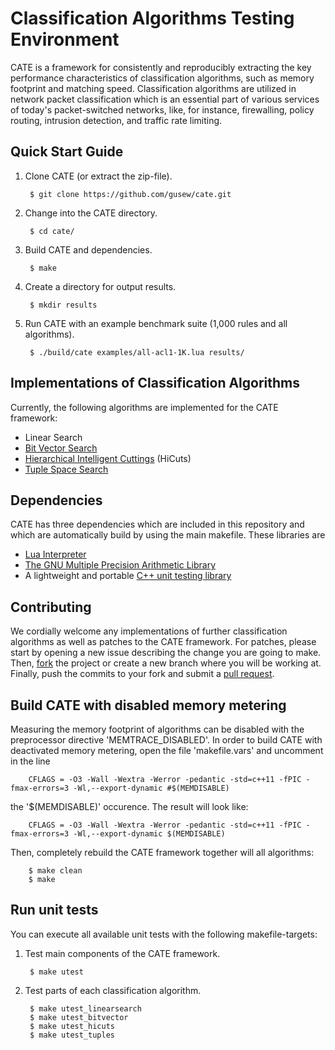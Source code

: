 # Classification Algorithms Testing Environment
CATE is a framework for consistently and reproducibly extracting the key performance characteristics of classification algorithms, such as memory footprint and matching speed. Classification algorithms are utilized in network packet classification which is an essential part of various services of today's packet-switched networks, like, for instance, firewalling, policy routing, intrusion detection, and traffic rate limiting.

## Quick Start Guide
1. Clone CATE (or extract the zip-file).

        $ git clone https://github.com/gusew/cate.git
  
2. Change into the CATE directory.

        $ cd cate/
  
3. Build CATE and dependencies.

        $ make
  
4. Create a directory for output results.

        $ mkdir results 
  
5. Run CATE with an example benchmark suite (1,000 rules and all algorithms).

        $ ./build/cate examples/all-acl1-1K.lua results/


## Implementations of Classification Algorithms
Currently, the following algorithms are implemented for the CATE framework:
* Linear Search
* [Bit Vector Search](http://conferences.sigcomm.org/sigcomm/1998/tp/paper17.pdf)
* [Hierarchical Intelligent Cuttings](http://tiny-tera.stanford.edu/~nickm/papers/HOTI_99.pdf) (HiCuts)
* [Tuple Space Search](http://cseweb.ucsd.edu/~varghese/PAPERS/Sigcomm99.pdf)


## Dependencies 
CATE has three dependencies which are included in this repository and which are automatically build by using the main makefile. These libraries are
* [Lua Interpreter](http://lua.org)
* [The GNU Multiple Precision Arithmetic Library](https://gmplib.org)
* A lightweight and portable [C++ unit testing library](http://libunittest.sourceforge.net)


## Contributing
We cordially welcome any implementations of further classification algorithms as well as patches to the CATE framework. For patches, please start by opening a new issue describing the change you are going to make. Then, [fork](https://help.github.com/articles/fork-a-repo) the project or create a new branch where you will be working at. Finally, push the commits to your fork and submit a [pull request](https://help.github.com/articles/creating-a-pull-request). 


## Build CATE with disabled memory metering
Measuring the memory footprint of algorithms can be disabled with the preprocessor directive 'MEMTRACE_DISABLED'. In order to build CATE with deactivated memory metering, open the file 'makefile.vars' and uncomment in the line

        CFLAGS = -O3 -Wall -Wextra -Werror -pedantic -std=c++11 -fPIC -fmax-errors=3 -Wl,--export-dynamic #$(MEMDISABLE)

the '$(MEMDISABLE)' occurence. The result will look like:

        CFLAGS = -O3 -Wall -Wextra -Werror -pedantic -std=c++11 -fPIC -fmax-errors=3 -Wl,--export-dynamic $(MEMDISABLE)
        
Then, completely rebuild the CATE framework together will all algorithms:

        $ make clean
        $ make


## Run unit tests
You can execute all available unit tests with the following makefile-targets:

1. Test main components of the CATE framework.

        $ make utest
        
2. Test parts of each classification algorithm.

        $ make utest_linearsearch
        $ make utest_bitvector
        $ make utest_hicuts
        $ make utest_tuples

